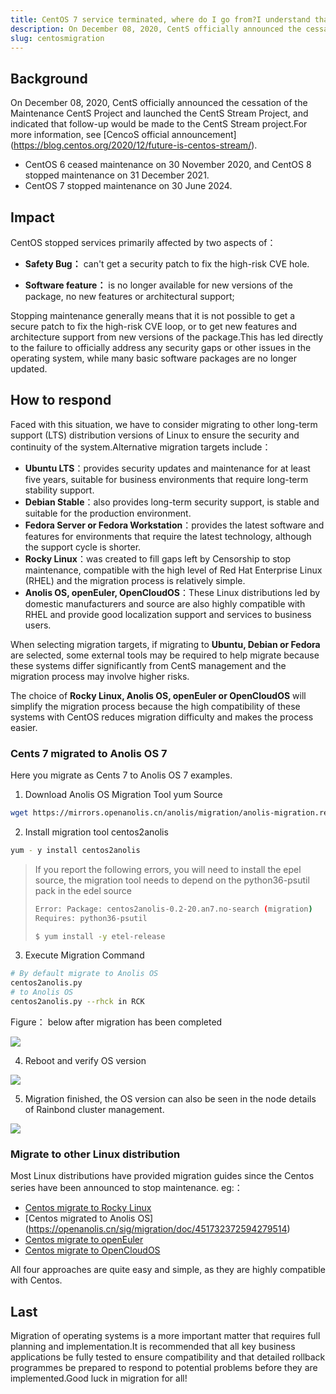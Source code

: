 ```yaml
---
title: CentOS 7 service terminated, where do I go from?I understand that there is no room for migration
description: On December 08, 2020, CentS officially announced the cessation of the Maintenance CentS Project and launched the CentS Stream Project, and indicated that follow-up would be made to the CentS Stream project.For more information, see [CencoS official announcement] (https://blog.centos.org/2020/12/future-is-centos-stream/).
slug: centosmigration
---
```


## Background

On December 08, 2020, CentS officially announced the cessation of the Maintenance CentS Project and launched the CentS Stream Project, and indicated that follow-up would be made to the CentS Stream project.For more information, see [CencoS official announcement] (https://blog.centos.org/2020/12/future-is-centos-stream/).

- CentOS 6 ceased maintenance on 30 November 2020, and CentOS 8 stopped maintenance on 31 December 2021.
- CentOS 7 stopped maintenance on 30 June 2024.

## Impact

CentOS stopped services primarily affected by two aspects of：

- **Safety Bug：** can't get a security patch to fix the high-risk CVE hole.

* **Software feature：** is no longer available for new versions of the package, no new features or architectural support;

Stopping maintenance generally means that it is not possible to get a secure patch to fix the high-risk CVE loop, or to get new features and architecture support from new versions of the package.This has led directly to the failure to officially address any security gaps or other issues in the operating system, while many basic software packages are no longer updated.

## How to respond

Faced with this situation, we have to consider migrating to other long-term support (LTS) distribution versions of Linux to ensure the security and continuity of the system.Alternative migration targets include：

- **Ubuntu LTS**：provides security updates and maintenance for at least five years, suitable for business environments that require long-term stability support.
- **Debian Stable**：also provides long-term security support, is stable and suitable for the production environment.
- **Fedora Server or Fedora Workstation**：provides the latest software and features for environments that require the latest technology, although the support cycle is shorter.
- **Rocky Linux**：was created to fill gaps left by Censorship to stop maintenance, compatible with the high level of Red Hat Enterprise Linux (RHEL) and the migration process is relatively simple.
- **Anolis OS, openEuler, OpenCloudOS**：These Linux distributions led by domestic manufacturers and source are also highly compatible with RHEL and provide good localization support and services to business users.

When selecting migration targets, if migrating to **Ubuntu, Debian or Fedora** are selected, some external tools may be required to help migrate because these systems differ significantly from CentS management and the migration process may involve higher risks.

The choice of **Rocky Linux, Anolis OS, openEuler or OpenCloudOS** will simplify the migration process because the high compatibility of these systems with CentOS reduces migration difficulty and makes the process easier.

### Cents 7 migrated to Anolis OS 7

Here you migrate as Cents 7 to Anolis OS 7 examples.

1. Download Anolis OS Migration Tool yum Source

```bash
wget https://mirrors.openanolis.cn/anolis/migration/anolis-migration.repo -O /etc/yum.repos.d/anolis-migration.repo
```

2. Install migration tool centos2anolis

```bash
yum - y install centos2anolis
```

> If you report the following errors, you will need to install the epel source, the migration tool needs to depend on the python36-psutil pack in the edel source
>
> ```bash
> Error: Package: centos2anolis-0.2-20.an7.no-search (migration)
> Requires: python36-psutil
>
> $ yum install -y etel-release
> ```

3. Execute Migration Command

```bash
# By default migrate to Anolis OS
centos2anolis.py
# to Anolis OS
centos2anolis.py --rhck in RCK
```

Figure： below after migration has been completed

![](https://static.goodrain.com/wechat/cents-migration/1.png)

4. Reboot and verify OS version

![](https://static.goodrain.com/wechat/cents-migration/2.png)

5. Migration finished, the OS version can also be seen in the node details of Rainbond cluster management.

![](https://static.goodrain.com/wechat/cents-migration/3.png)

### Migrate to other Linux distribution

Most Linux distributions have provided migration guides since the Centos series have been announced to stop maintenance. eg:：

- [Centos migrate to Rocky Linux](https://docs.rockylinux.org/en/guides/migrate2rocky/)
- [Centos migrated to Anolis OS] (https://openanolis.cn/sig/migration/doc/451732372594279514)
- [Centos migrate to openEuler](https://www.openeuler.org/en/migration/guidance/)
- [Centos migrate to OpenCloudOS](https://docs.opencloudos.org/centos_migrate/migrate_CentOS7_to_OC7/)

All four approaches are quite easy and simple, as they are highly compatible with Centos.

## Last

Migration of operating systems is a more important matter that requires full planning and implementation.It is recommended that all key business applications be fully tested to ensure compatibility and that detailed rollback programmes be prepared to respond to potential problems before they are implemented.Good luck in migration for all!
